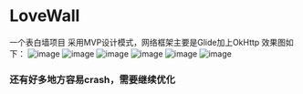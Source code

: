 # LoveWall
一个表白墙项目
采用MVP设计模式，网络框架主要是Glide加上OkHttp
效果图如下：
![image](https://github.com/1036711153/ConfessWall/blob/master/Screenshot_2016-03-23-17-42-06_com.confress.lovew.png?raw=true)
![image](https://github.com/1036711153/ConfessWall/blob/master/Screenshot_2016-03-23-17-42-14_com.confress.lovew.png?raw=true)
![image](https://github.com/1036711153/ConfessWall/blob/master/Screenshot_2016-03-23-17-42-18_com.confress.lovew.png?raw=true)
![image](https://github.com/1036711153/ConfessWall/blob/master/Screenshot_2016-03-23-17-42-21_com.confress.lovew.png?raw=true)
![image](https://github.com/1036711153/ConfessWall/blob/master/Screenshot_2016-03-23-17-42-33_com.confress.lovew.png?raw=true)
![image](https://github.com/1036711153/ConfessWall/blob/master/Screenshot_2016-03-23-17-42-39_com.confress.lovew.png?raw=true)

### 还有好多地方容易crash，需要继续优化
